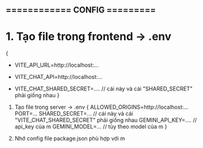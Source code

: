 ## ============ CONFIG =========
# 1. Tạo file trong frontend -> .env 
{
* VITE_API_URL=http://localhost:...

* VITE_CHAT_API=http://localhost:...
* VITE_CHAT_SHARED_SECRET=....              // cái này và cái "SHARED_SECRET" phải giống nhau
}

1. Tạo file trong server -> .env
{
ALLOWED_ORIGINS=http://localhost:...
PORT=...
SHARED_SECRET=...                        // cái này và cái "VITE_CHAT_SHARED_SECRET" phải giống nhau
GEMINI_API_KEY=....                      // api_key của m
GEMINI_MODEL=...                         // tùy theo model của m
}

3. Nhớ config file package.json phù hợp với m
